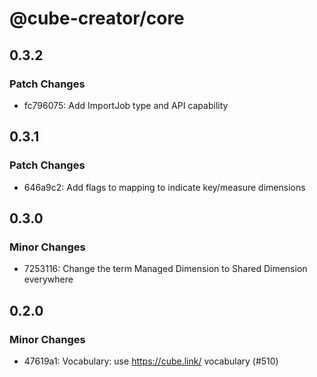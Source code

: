 # @cube-creator/core

## 0.3.2

### Patch Changes

- fc796075: Add ImportJob type and API capability

## 0.3.1

### Patch Changes

- 646a9c2: Add flags to mapping to indicate key/measure dimensions

## 0.3.0

### Minor Changes

- 7253116: Change the term Managed Dimension to Shared Dimension everywhere

## 0.2.0

### Minor Changes

- 47619a1: Vocabulary: use https://cube.link/ vocabulary (#510)
